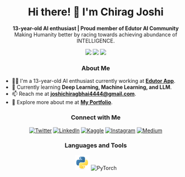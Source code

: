<h1 align="center">Hi there! 👋 I'm Chirag Joshi</h1>

<p align="center">
  <b>13-year-old AI enthusiast | Proud member of Edutor AI Community</b>
  <br/>
  Making Humanity better by racing towards achieving abundance of INTELLIGENCE.
</p>

<p align="center">
  <img src="https://img.shields.io/badge/Age-13-blue" />
  <img src="https://img.shields.io/badge/Focus-Deep%20Learning%2C%20Machine%20Learning%2C%20LLM-brightgreen" />
  <img src="https://img.shields.io/badge/Community-Edutor%20AI%20Community-yellow" />
</p>

<h3 align="center">About Me</h3>

- 👨‍💻 I'm a 13-year-old AI enthusiast currently working at [**Edutor App**](https://edutorapp.com/).
- 🌱 Currently learning **Deep Learning, Machine Learning, and LLM**.
- 📫 Reach me at **joshichiragbhai4444@gmail.com**.
- 📱 Explore more about me at [**My Portfolio**](https://chiragjoshi.netlify.app/).

<h3 align="center">Connect with Me</h3>

<p align="center">
  <a href="https://twitter.com/chiragjoshi_12" target="_blank"><img src="https://img.shields.io/badge/Twitter-chiragjoshi__12-blue?style=flat&logo=twitter" alt="Twitter"></a>
  <a href="https://linkedin.com/in/chiragjoshi12" target="_blank"><img src="https://img.shields.io/badge/LinkedIn-chiragjoshi12-blue?style=flat&logo=linkedin" alt="LinkedIn"></a>
  <a href="https://kaggle.com/chiragjoshi12" target="_blank"><img src="https://img.shields.io/badge/Kaggle-chiragjoshi12-blue?style=flat&logo=kaggle" alt="Kaggle"></a>
  <a href="https://instagram.com/chiragjoshi_12" target="_blank"><img src="https://img.shields.io/badge/Instagram-chiragjoshi__12-red?style=flat&logo=instagram" alt="Instagram"></a>
  <a href="https://medium.com/@chiragjoshi_12" target="_blank"><img src="https://img.shields.io/badge/Medium-@chiragjoshi_12-white?style=flat&logo=medium" alt="Medium"></a>
</p>

<h3 align="center">Languages and Tools</h3>

<p align="center">
  <img src="https://raw.githubusercontent.com/devicons/devicon/master/icons/python/python-original.svg" alt="Python" width="40" height="40"/>
  <img src="https://www.vectorlogo.zone/logos/pytorch/pytorch-icon.svg" alt="PyTorch" width="40" height="40"/>
</p>
